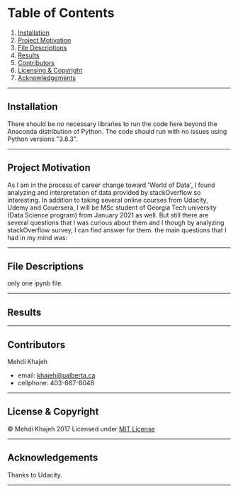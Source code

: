 # Table of Contents

1. [Installation](#installation)
2. [Project Motivation](#motivation)
3. [File Descriptions](#files)
4. [Results](#results)
5. [Contributors](#Contributors)
6. [Licensing & Copyright](#licensing)
7. [Acknowledgements](#Acknowledgements)
---
## Installation<a name="installation"></a>
There should be no necessary libraries to run the code here beyond the Anaconda distribution of Python.  The code should run with no issues using Python versions "3.8.3".

---
## Project Motivation<a name="motivation"></a>
As I am in the process of career change toward 'World of Data', I found analyzing and interpretation of data provided by stackOverflow so interesting.
In addition to taking several online courses from Udacity, Udemy and Couersera, I will be MSc student of Georgia Tech university (Data Science program) from January 2021 as well. But still there are several questions that I was curious about them and I though by analyzing stackOverflow survey, I can find answer for them. the main questions that I had in my mind was:

---
## File Descriptions <a name="files"></a>
only one ipynb file.

---
## Results <a name="results"></a>

---
## Contributors <a name="Contributors"></a>
Mehdi Khajeh
* email: <khajeh@ualberta.ca>
* cellphone: 403-667-8048
---
## License & Copyright <a name="licensing"></a>
&copy; Mehdi Khajeh 2017
Licensed under [MIT License](License)

---
## Acknowledgements <a name="Acknowledgements"></a>
Thanks to Udacity.

---
